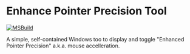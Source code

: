 # Enhance Pointer Precision Tool

[![MSBuild](https://github.com/nefarius/EPPT/actions/workflows/msbuild.yml/badge.svg)](https://github.com/nefarius/EPPT/actions/workflows/msbuild.yml)

A simple, self-contained Windows too to display and toggle "Enhanced Pointer Precision" a.k.a. mouse accelleration.
